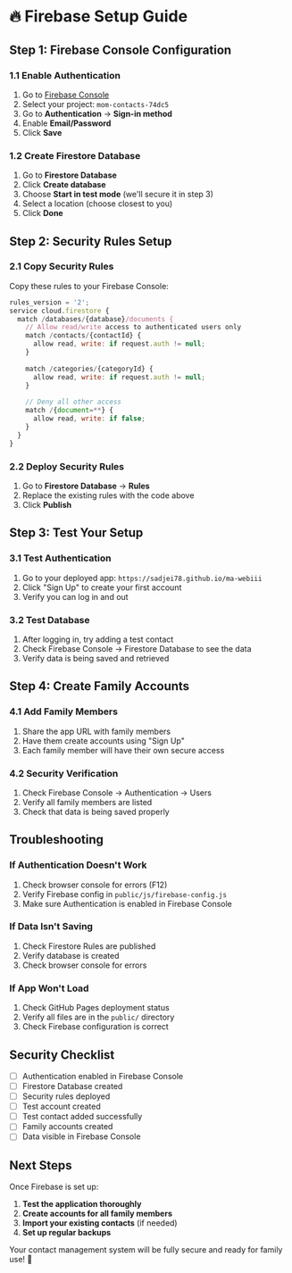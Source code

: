 # 🔥 Firebase Setup Guide

## Step 1: Firebase Console Configuration

### 1.1 Enable Authentication
1. Go to [Firebase Console](https://console.firebase.google.com/)
2. Select your project: `mom-contacts-74dc5`
3. Go to **Authentication** → **Sign-in method**
4. Enable **Email/Password**
5. Click **Save**

### 1.2 Create Firestore Database
1. Go to **Firestore Database**
2. Click **Create database**
3. Choose **Start in test mode** (we'll secure it in step 3)
4. Select a location (choose closest to you)
5. Click **Done**

## Step 2: Security Rules Setup

### 2.1 Copy Security Rules
Copy these rules to your Firebase Console:

```javascript
rules_version = '2';
service cloud.firestore {
  match /databases/{database}/documents {
    // Allow read/write access to authenticated users only
    match /contacts/{contactId} {
      allow read, write: if request.auth != null;
    }
    
    match /categories/{categoryId} {
      allow read, write: if request.auth != null;
    }
    
    // Deny all other access
    match /{document=**} {
      allow read, write: if false;
    }
  }
}
```

### 2.2 Deploy Security Rules
1. Go to **Firestore Database** → **Rules**
2. Replace the existing rules with the code above
3. Click **Publish**

## Step 3: Test Your Setup

### 3.1 Test Authentication
1. Go to your deployed app: `https://sadjei78.github.io/ma-webiii`
2. Click "Sign Up" to create your first account
3. Verify you can log in and out

### 3.2 Test Database
1. After logging in, try adding a test contact
2. Check Firebase Console → Firestore Database to see the data
3. Verify data is being saved and retrieved

## Step 4: Create Family Accounts

### 4.1 Add Family Members
1. Share the app URL with family members
2. Have them create accounts using "Sign Up"
3. Each family member will have their own secure access

### 4.2 Security Verification
1. Check Firebase Console → Authentication → Users
2. Verify all family members are listed
3. Check that data is being saved properly

## Troubleshooting

### If Authentication Doesn't Work
1. Check browser console for errors (F12)
2. Verify Firebase config in `public/js/firebase-config.js`
3. Make sure Authentication is enabled in Firebase Console

### If Data Isn't Saving
1. Check Firestore Rules are published
2. Verify database is created
3. Check browser console for errors

### If App Won't Load
1. Check GitHub Pages deployment status
2. Verify all files are in the `public/` directory
3. Check Firebase configuration is correct

## Security Checklist

- [ ] Authentication enabled in Firebase Console
- [ ] Firestore Database created
- [ ] Security rules deployed
- [ ] Test account created
- [ ] Test contact added successfully
- [ ] Family accounts created
- [ ] Data visible in Firebase Console

## Next Steps

Once Firebase is set up:
1. **Test the application thoroughly**
2. **Create accounts for all family members**
3. **Import your existing contacts** (if needed)
4. **Set up regular backups**

Your contact management system will be fully secure and ready for family use! 🎉 